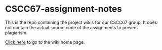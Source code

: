 # CSCC67-assignment-notes
This is the repo containing the project wikis for our CSCC67 group. It does not contain the actual source code of the assignments to prevent plagiarism. 

[Click here](https://github.com/rxxq/CSCC67-assignment-notes.wiki) to go to the wiki home page.
